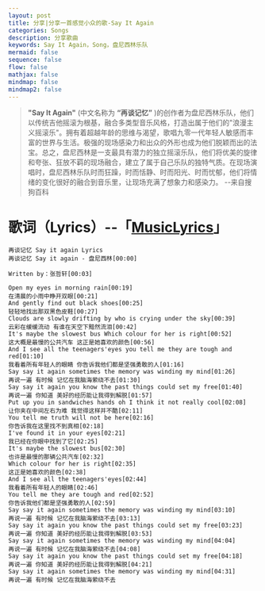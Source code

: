 ```yaml
---
layout: post
title: 分享|分享一首感觉小众的歌-Say It Again
categories: Songs
description: 分享歌曲
keywords: Say It Again，Song，盘尼西林乐队
mermaid: false
sequence: false
flow: false
mathjax: false
mindmap: false
mindmap2: false
---
```




> **"Say It Again"** (中文名称为 **“再谈记忆”** )的创作者为盘尼西林乐队，他们以传统吉他摇滚为根基，融合多类型音乐风格，打造出属于他们的"浪漫主义摇滚乐"。拥有着超越年龄的思维与渴望，歌唱九零一代年轻人敏感而丰富的世界与生活。极强的现场感染力和出众的外形也成为他们脱颖而出的法宝。总之，盘尼西林是一支最具有潜力的独立摇滚乐队，他们将优美的旋律和夸张、狂放不羁的现场融合，建立了属于自己乐队的独特气质。在现场演唱时，盘尼西林乐队时而狂躁，时而恬静、时而阳光、时而忧郁，他们将情绪的变化很好的融合到音乐里，让现场充满了想象力和感染力。
--来自搜狗百科

# 歌词（Lyrics）--「[MusicLyrics](https://www.musicenc.com/article/347915.html)」

```
再谈记忆 Say it again Lyrics
再谈记忆 Say it again - 盘尼西林[00:00]

Written by：张哲轩[00:03]

Open my eyes in morning rain[00:19]
在清晨的小雨中睁开双眼[00:21]
And gently find out black shoes[00:25]
轻轻地找出那双黑色皮鞋[00:27]
Clouds are slowly drifting by who is crying under the sky[00:39]
云彩在缓缓流动 有谁在天空下黯然流泪[00:42]
It's maybe the slowest bus Which colour for her is right[00:52]
这大概是最慢的公共汽车 这正是她喜欢的颜色[00:56]
And I see all the teenagers'eyes you tell me they are tough and red[01:10]
我看着所有年轻人的眼睛 你告诉我他们都是坚强勇敢的人[01:16]
Say say it again sometimes the memory was winding my mind[01:26]
再说一遍 有时候 记忆在我脑海萦绕不去[01:30]
Say say it again you know the past things could set my free[01:40]
再说一遍 你知道 美好的经历能让我得到解脱[01:57]
Put up you in sandwiches hands oh I think it not really cool[02:08]
让你夹在中间左右为难 我觉得这样并不酷[02:11]
You tell me truth will not be here[02:16]
你告诉我在这里找不到真相[02:18]
I've found it in your eyes[02:21]
我已经在你眼中找到了它[02:25]
It's maybe the slowest bus[02:30]
也许是最慢的那辆公共汽车[02:32]
Which colour for her is right[02:35]
这正是她喜欢的颜色[02:38]
And I see all the teenagers'eyes[02:44]
我看着所有年轻人的眼睛[02:46]
You tell me they are tough and red[02:52]
你告诉我他们都是坚强勇敢的人[02:59]
Say say it again sometimes the memory was winding my mind[03:10]
再说一遍 有时候 记忆在我脑海萦绕不去[03:13]
Say say it again you know the past things could set my free[03:23]
再说一遍 你知道 美好的经历能让我得到解脱[03:53]
Say say it again sometimes the memory was winding my mind[04:04]
再说一遍 有时候 记忆在我脑海萦绕不去[04:08]
Say say it again you know the past things could set my free[04:18]
再说一遍 你知道 美好的经历能让我得到解脱[04:21]
Say say it again sometimes the memory was winding my mind[04:31]
再说一遍 有时候 记忆在我脑海萦绕不去



```

